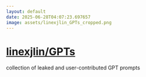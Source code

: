 ```yaml
---
layout: default
date: 2025-06-28T04:07:23.697657
image: assets/linexjlin_GPTs_cropped.png
---
```


# [linexjlin/GPTs](https://github.com/linexjlin/GPTs)

collection of leaked and user-contributed GPT prompts
